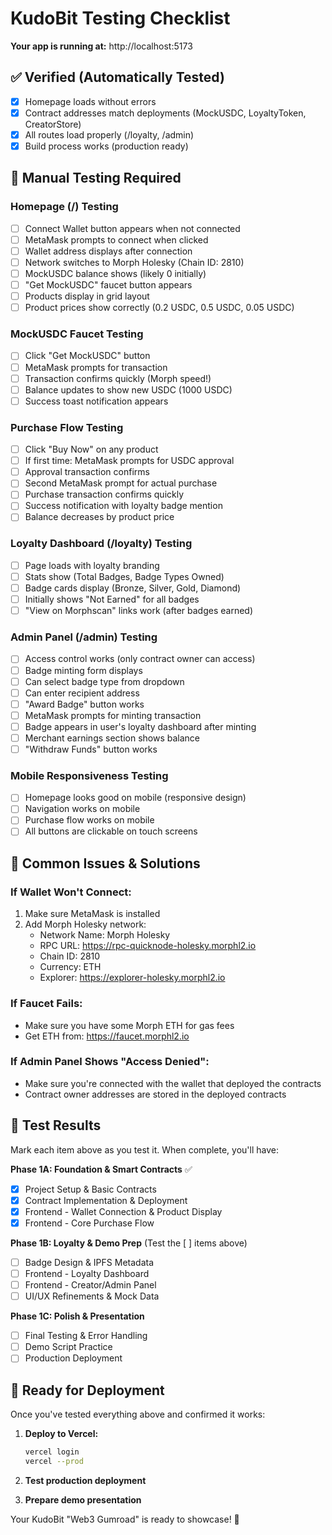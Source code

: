 # KudoBit Testing Checklist

**Your app is running at:** http://localhost:5173

## ✅ Verified (Automatically Tested)
- [x] Homepage loads without errors
- [x] Contract addresses match deployments (MockUSDC, LoyaltyToken, CreatorStore)
- [x] All routes load properly (/loyalty, /admin)
- [x] Build process works (production ready)

## 🧪 Manual Testing Required

### Homepage (/) Testing
- [ ] Connect Wallet button appears when not connected
- [ ] MetaMask prompts to connect when clicked  
- [ ] Wallet address displays after connection
- [ ] Network switches to Morph Holesky (Chain ID: 2810)
- [ ] MockUSDC balance shows (likely 0 initially)
- [ ] "Get MockUSDC" faucet button appears
- [ ] Products display in grid layout
- [ ] Product prices show correctly (0.2 USDC, 0.5 USDC, 0.05 USDC)

### MockUSDC Faucet Testing  
- [ ] Click "Get MockUSDC" button
- [ ] MetaMask prompts for transaction
- [ ] Transaction confirms quickly (Morph speed!)
- [ ] Balance updates to show new USDC (1000 USDC)
- [ ] Success toast notification appears

### Purchase Flow Testing
- [ ] Click "Buy Now" on any product
- [ ] If first time: MetaMask prompts for USDC approval
- [ ] Approval transaction confirms
- [ ] Second MetaMask prompt for actual purchase
- [ ] Purchase transaction confirms quickly
- [ ] Success notification with loyalty badge mention
- [ ] Balance decreases by product price

### Loyalty Dashboard (/loyalty) Testing
- [ ] Page loads with loyalty branding
- [ ] Stats show (Total Badges, Badge Types Owned)  
- [ ] Badge cards display (Bronze, Silver, Gold, Diamond)
- [ ] Initially shows "Not Earned" for all badges
- [ ] "View on Morphscan" links work (after badges earned)

### Admin Panel (/admin) Testing
- [ ] Access control works (only contract owner can access)
- [ ] Badge minting form displays
- [ ] Can select badge type from dropdown
- [ ] Can enter recipient address
- [ ] "Award Badge" button works
- [ ] MetaMask prompts for minting transaction
- [ ] Badge appears in user's loyalty dashboard after minting
- [ ] Merchant earnings section shows balance
- [ ] "Withdraw Funds" button works

### Mobile Responsiveness Testing
- [ ] Homepage looks good on mobile (responsive design)
- [ ] Navigation works on mobile
- [ ] Purchase flow works on mobile
- [ ] All buttons are clickable on touch screens

## 🔧 Common Issues & Solutions

### If Wallet Won't Connect:
1. Make sure MetaMask is installed
2. Add Morph Holesky network:
   - Network Name: Morph Holesky
   - RPC URL: https://rpc-quicknode-holesky.morphl2.io  
   - Chain ID: 2810
   - Currency: ETH
   - Explorer: https://explorer-holesky.morphl2.io

### If Faucet Fails:
- Make sure you have some Morph ETH for gas fees
- Get ETH from: https://faucet.morphl2.io

### If Admin Panel Shows "Access Denied":
- Make sure you're connected with the wallet that deployed the contracts
- Contract owner addresses are stored in the deployed contracts

## 📝 Test Results

Mark each item above as you test it. When complete, you'll have:

**Phase 1A: Foundation & Smart Contracts** ✅
- [x] Project Setup & Basic Contracts
- [x] Contract Implementation & Deployment  
- [x] Frontend - Wallet Connection & Product Display
- [x] Frontend - Core Purchase Flow

**Phase 1B: Loyalty & Demo Prep** (Test the [ ] items above)
- [ ] Badge Design & IPFS Metadata
- [ ] Frontend - Loyalty Dashboard  
- [ ] Frontend - Creator/Admin Panel
- [ ] UI/UX Refinements & Mock Data

**Phase 1C: Polish & Presentation** 
- [ ] Final Testing & Error Handling
- [ ] Demo Script Practice
- [ ] Production Deployment

## 🚀 Ready for Deployment

Once you've tested everything above and confirmed it works:

1. **Deploy to Vercel:**
   ```bash
   vercel login
   vercel --prod
   ```

2. **Test production deployment**

3. **Prepare demo presentation**

Your KudoBit "Web3 Gumroad" is ready to showcase! 🎉